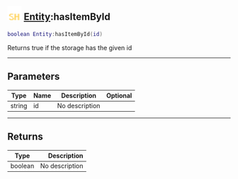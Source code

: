 ## <img src="../../.gitbook/assets/shared.png" width="32" height="32" /> [Entity](../entity/README.md):hasItemById

```lua
boolean Entity:hasItemById(id)
```

Returns true if the storage has the given id

-----------------
## Parameters

| Type   | Name | Description | Optional |
| ------ | ---- | ----------- | -------: |
| string | id | No description |  |

-----------------
## Returns

| Type   | Description |
| ------ | ----------: |
| boolean | No description |

